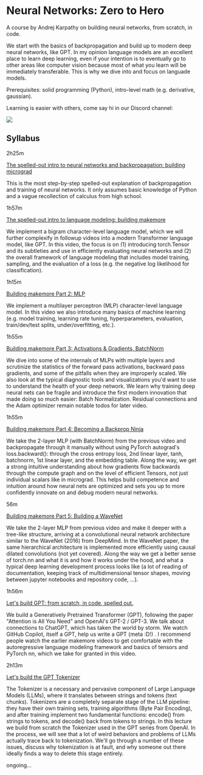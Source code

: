 # Neural Networks: Zero to Hero

A course by Andrej Karpathy on building neural networks, from scratch, in code.

We start with the basics of backpropagation and build up to modern deep neural networks, like GPT. In my opinion language models are an excellent place to learn deep learning, even if your intention is to eventually go to other areas like computer vision because most of what you learn will be immediately transferable. This is why we dive into and focus on languade models.

Prerequisites: solid programming (Python), intro-level math (e.g. derivative, gaussian).

Learning is easier with others, come say hi in our Discord channel:

[![](https://dcbadge.vercel.app/api/server/3zy8kqD9Cp)](https://discord.gg/3zy8kqD9Cp)

## Syllabus

2h25m

[The spelled-out intro to neural networks and backpropagation: building micrograd](https://youtu.be/VMj-3S1tku0)

This is the most step-by-step spelled-out explanation of backpropagation and training of neural networks. It only assumes basic knowledge of Python and a vague recollection of calculus from high school.

1h57m

[The spelled-out intro to language modeling: building makemore](https://youtu.be/PaCmpygFfXo)

We implement a bigram character-level language model, which we will further complexify in followup videos into a modern Transformer language model, like GPT. In this video, the focus is on (1) introducing torch.Tensor and its subtleties and use in efficiently evaluating neural networks and (2) the overall framework of language modeling that includes model training, sampling, and the evaluation of a loss (e.g. the negative log likelihood for classification).

1h15m

[Building makemore Part 2: MLP](https://youtu.be/TCH_1BHY58I)

We implement a multilayer perceptron (MLP) character-level language model. In this video we also introduce many basics of machine learning (e.g. model training, learning rate tuning, hyperparameters, evaluation, train/dev/test splits, under/overfitting, etc.).

1h55m

[Building makemore Part 3: Activations & Gradients, BatchNorm](https://youtu.be/P6sfmUTpUmc)

We dive into some of the internals of MLPs with multiple layers and scrutinize the statistics of the forward pass activations, backward pass gradients, and some of the pitfalls when they are improperly scaled. We also look at the typical diagnostic tools and visualizations you'd want to use to understand the health of your deep network. We learn why training deep neural nets can be fragile and introduce the first modern innovation that made doing so much easier: Batch Normalization. Residual connections and the Adam optimizer remain notable todos for later video.

1h55m

[Building makemore Part 4: Becoming a Backprop Ninja](https://youtu.be/q8SA3rM6ckI)

We take the 2-layer MLP (with BatchNorm) from the previous video and backpropagate through it manually without using PyTorch autograd's loss.backward(): through the cross entropy loss, 2nd linear layer, tanh, batchnorm, 1st linear layer, and the embedding table. Along the way, we get a strong intuitive understanding about how gradients flow backwards through the compute graph and on the level of efficient Tensors, not just individual scalars like in micrograd. This helps build competence and intuition around how neural nets are optimized and sets you up to more confidently innovate on and debug modern neural networks.

56m

[Building makemore Part 5: Building a WaveNet](https://youtu.be/t3YJ5hKiMQ0)

We take the 2-layer MLP from previous video and make it deeper with a tree-like structure, arriving at a convolutional neural network architecture similar to the WaveNet (2016) from DeepMind. In the WaveNet paper, the same hierarchical architecture is implemented more efficiently using causal dilated convolutions (not yet covered). Along the way we get a better sense of torch.nn and what it is and how it works under the hood, and what a typical deep learning development process looks like (a lot of reading of documentation, keeping track of multidimensional tensor shapes, moving between jupyter notebooks and repository code, ...).

1h56m

[Let's build GPT: from scratch, in code, spelled out.](https://www.youtube.com/watch?v=kCc8FmEb1nY)

We build a Generatively Pretrained Transformer (GPT), following the paper "Attention is All You Need" and OpenAI's GPT-2 / GPT-3. We talk about connections to ChatGPT, which has taken the world by storm. We watch GitHub Copilot, itself a GPT, help us write a GPT (meta :D!) . I recommend people watch the earlier makemore videos to get comfortable with the autoregressive language modeling framework and basics of tensors and PyTorch nn, which we take for granted in this video.

2h13m

[Let's build the GPT Tokenizer](https://youtu.be/zduSFxRajkE)

The Tokenizer is a necessary and pervasive component of Large Language Models (LLMs), where it translates between strings and tokens (text chunks). Tokenizers are a completely separate stage of the LLM pipeline: they have their own training sets, training algorithms (Byte Pair Encoding), and after training implement two fundamental functions: encode() from strings to tokens, and decode() back from tokens to strings. In this lecture we build from scratch the Tokenizer used in the GPT series from OpenAI. In the process, we will see that a lot of weird behaviors and problems of LLMs actually trace back to tokenization. We'll go through a number of these issues, discuss why tokenization is at fault, and why someone out there ideally finds a way to delete this stage entirely.


ongoing...